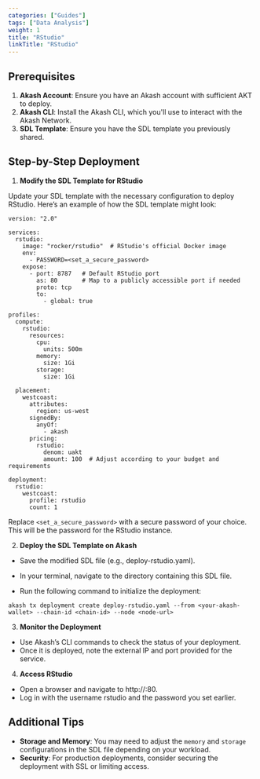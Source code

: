 ```yaml
---
categories: ["Guides"]
tags: ["Data Analysis"]
weight: 1
title: "RStudio"
linkTitle: "RStudio"
---
```


## Prerequisites

1. **Akash Account**: Ensure you have an Akash account with sufficient AKT to deploy.
2. **Akash CLI**: Install the Akash CLI, which you'll use to interact with the Akash Network.
3. **SDL Template**: Ensure you have the SDL template you previously shared.

## Step-by-Step Deployment

1. **Modify the SDL Template for RStudio**

Update your SDL template with the necessary configuration to deploy RStudio. Here’s an example of how the SDL template might look:

```
version: "2.0"

services:
  rstudio:
    image: "rocker/rstudio"  # RStudio's official Docker image
    env:
      - PASSWORD=<set_a_secure_password>
    expose:
      - port: 8787   # Default RStudio port
        as: 80       # Map to a publicly accessible port if needed
        proto: tcp
        to:
          - global: true

profiles:
  compute:
    rstudio:
      resources:
        cpu:
          units: 500m
        memory:
          size: 1Gi
        storage:
          size: 1Gi

  placement:
    westcoast:
      attributes:
        region: us-west
      signedBy:
        anyOf:
          - akash
      pricing:
        rstudio:
          denom: uakt
          amount: 100  # Adjust according to your budget and requirements

deployment:
  rstudio:
    westcoast:
      profile: rstudio
      count: 1
```

Replace `<set_a_secure_password>` with a secure password of your choice. This will be the password for the RStudio instance.

2. **Deploy the SDL Template on Akash**

- Save the modified SDL file (e.g., deploy-rstudio.yaml).

- In your terminal, navigate to the directory containing this SDL file.

- Run the following command to initialize the deployment:

```
akash tx deployment create deploy-rstudio.yaml --from <your-akash-wallet> --chain-id <chain-id> --node <node-url>
```

3. **Monitor the Deployment**

- Use Akash’s CLI commands to check the status of your deployment.
- Once it is deployed, note the external IP and port provided for the service.

4. **Access RStudio**

- Open a browser and navigate to http://<external-ip>:80.
- Log in with the username rstudio and the password you set earlier.

## Additional Tips

- **Storage and Memory**: You may need to adjust the `memory` and `storage` configurations in the SDL file depending on your workload.
- **Security**: For production deployments, consider securing the deployment with SSL or limiting access.